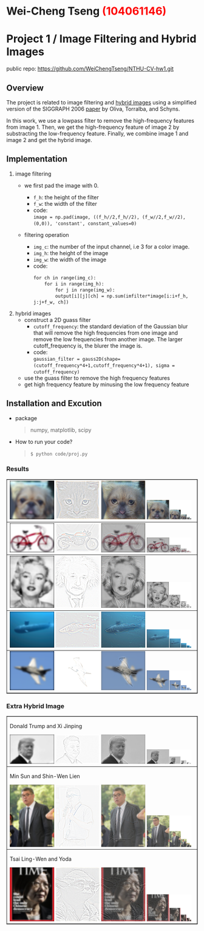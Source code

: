 # Wei-Cheng Tseng <span style="color:red">(104061146)</span>

# Project 1 / Image Filtering and Hybrid Images
public repo: https://github.com/WeiChengTseng/NTHU-CV-hw1.git

## Overview
The project is related to image filtering and [hybrid images](http://cvcl.mit.edu/hybridimage/) using a simplified version of the SIGGRAPH 2006 [paper](http://cvcl.mit.edu/publications/OlivaTorralb_Hybrid_Siggraph06.pdf) by Oliva, Torralba, and Schyns.  

In this work, we use a lowpass filter to remove the high-frequency features from image 1. Then, we get the high-frequency feature of  image 2 by substracting the low-frequency feature. Finally, we combine image 1 and image 2 and get the hybrid image.

## Implementation
1. image filtering  
	* we first pad the image with 0.  
		- `f_h`: the height of the filter  
		- `f_w`: the width of the filter  
		- code:  
		`image = np.pad(image, ((f_h//2,f_h//2), (f_w//2,f_w//2), (0,0)), 'constant', constant_values=0)`  

	* filtering operation
		- `img_c`: the number of the input channel, i.e 3 for a color image.
		- `img_h`: the height of the image
		- `img_w`: the width of the image
		- code:  
			```
			for ch in range(img_c):
			    for i in range(img_h):
			        for j in range(img_w):
				    output[i][j][ch] = np.sum(imfilter*image[i:i+f_h, j:j+f_w, ch])
			```
2. hybrid images
	* construct a 2D guass filter
		- `cutoff_frequency`: the standard deviation of the Gaussian blur that will remove the high frequencies from one image and remove the low frequencies from another image. The larger cutoff_frequency is, the blurer the image is.
		- code:  
		`gaussian_filter = gauss2D(shape=(cutoff_frequency*4+1,cutoff_frequency*4+1), sigma = cutoff_frequency)`
	* use the guass filter to remove the high frequency features
	* get high frequency feature by minusing the low frequency feature


## Installation and Excution
* package
	> numpy, matplotlib, scipy
* How to run your code?
	> `$ python code/proj.py`
### Results

<table border=1>
<tr>
<td>
<img src="dog_low.png" width="24%"/>
<img src="cat_high.png"  width="24%"/>
<img src="dog_cat_hybrid.png" width="24%"/>
<img src="dog_cat_hybrid_scales.png" width="24%"/>
</td>
</tr>

<tr>
<td>
<img src="bicycle_low.png" width="24%"/>
<img src="motorcycle_high.png"  width="24%"/>
<img src="bicycle_motorcycle_hybrid.png" width="24%"/>
<img src="bicycle_motorcycle_hybrid_scales.png" width="24%"/>
</td>
</tr>

<tr>
<td>
<img src="marilyn_low.png" width="24%"/>
<img src="einstein_high.png"  width="24%"/>
<img src="marilyn_einstein_hybrid.png" width="24%"/>
<img src="marilyn_einstein_hybrid_scales.png" width="24%"/>
</td>
</tr>

<tr>
<td>
<img src="submarine_low.png" width="24%"/>
<img src="fish_high.png"  width="24%"/>
<img src="submarine_fish_hybrid.png" width="24%"/>
<img src="submarine_fish_hybrid_scales.png" width="24%"/>
</td>
</tr>

<tr>
<td>
<img src="plane_low.png" width="24%"/>
<img src="bird_high.png"  width="24%"/>
<img src="plane_bird_hybrid.png" width="24%"/>
<img src="plane_bird_hybrid_scales.png" width="24%"/>
</td>
</tr>

</table>

### Extra Hybrid Image
<table border=1>
<tr>
<td>
<p>Donald Trump and Xi Jinping</p>
<img src="trump_g_low.png" width="24%"/>
<img src="shi_g_high.png"  width="24%"/>
<img src="trump_g_shi_g_hybrid.png" width="24%"/>
<img src="trump_g_shi_g_hybrid_scales.png" width="24%"/>
</td>
</tr>

<tr>
<td>
<p>Min Sun and Shin-Wen Lien</p>
<img src="lane_low.png" width="24%"/>
<img src="sun_high.png"  width="24%"/>
<img src="lane_sun_hybrid.png" width="24%"/>
<img src="lane_sun_hybrid_scales.png" width="24%"/>
</td>

<tr>
<td>
<p>Tsai Ling-Wen and Yoda</p>
<img src="tsai_low.png" width="24%"/>
<img src="yoda_high.png"  width="24%"/>
<img src="tsai_yoda_hybrid.png" width="24%"/>
<img src="tsai_yoda_hybrid_scales.png" width="24%"/>
</td>
</tr>
</table>